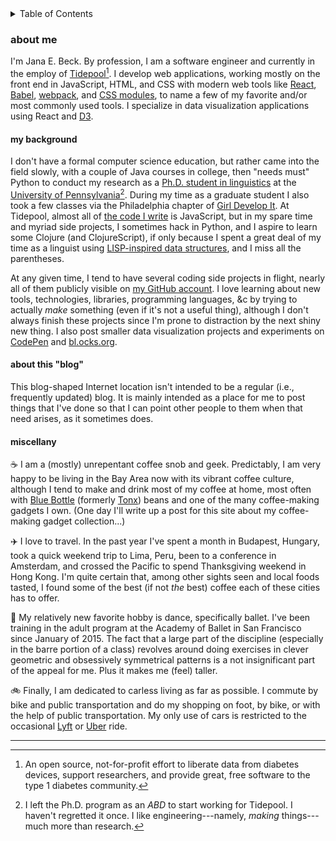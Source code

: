 <details>
  <summary>Table of Contents</summary>
  <ul>
    <li><a href="#my-background">my background</a></li>
    <li><a href="#about-this-blog">about this blog</a></li>
    <li><a href="#miscellany">miscellany</a></li>
  </ul>
</details>

### about me

I'm Jana E. Beck. By profession, I am a software engineer and currently in the employ of [Tidepool](http://tidepool.org/ 'Tidepool homepage')[^a]. I develop web applications, working mostly on the front end in JavaScript, HTML, and CSS with modern web tools like [React](https://facebook.github.io/react/ 'React'), [Babel](https://babeljs.io/ 'Babel'), [webpack](https://webpack.github.io/ 'webpack'), and [CSS modules](https://github.com/css-modules/css-modules#readme 'GitHub: CSS modules README'), to name a few of my favorite and/or most commonly used tools. I specialize in data visualization applications using React and [D3](https://d3js.org/ 'D3').

#### my background

I don't have a formal computer science education, but rather came into the field slowly, with a couple of Java courses in college, then "needs must" Python to conduct my research as a [Ph.D. student in linguistics](http://www.ling.upenn.edu/~janabeck/ 'My Academic Website') at the [University of Pennsylvania](http://www.ling.upenn.edu/ 'Penn Linguistics')[^b]. During my time as a graduate student I also took a few classes via the Philadelphia chapter of [Girl Develop It](http://www.meetup.com/Girl-Develop-It-Philadelphia/ 'Girl Develop It: Philadelphia'). At Tidepool, almost all of [the code I write](https://github.com/tidepool-org/viz 'GitHub: Tideline') is JavaScript, but in my spare time and myriad side projects, I sometimes hack in Python, and I aspire to learn some Clojure (and ClojureScript), if only because I spent a great deal of my time as a linguist using [LISP-inspired data structures](https://en.wikipedia.org/wiki/Treebank 'Wikipedia: Treebank'), and I miss all the parentheses.

At any given time, I tend to have several coding side projects in flight, nearly all of them publicly visible on [my GitHub account](https://github.com/jebeck "GitHub: jebeck"). I love learning about new tools, technologies, libraries, programming languages, &c by trying to actually *make* something (even if it's not a useful thing), although I don't always finish these projects since I'm prone to distraction by the next shiny new thing. I also post smaller data visualization projects and experiments on [CodePen](http://codepen.io/jebeck/ 'CodePen: jebeck') and [bl.ocks.org](http://bl.ocks.org/jebeck 'bl.ocks.org: jebeck').

#### about this "blog"

This blog-shaped Internet location isn't intended to be a regular (i.e., frequently updated) blog. It is mainly intended as a place for me to post things that I've done so that I can point other people to them when that need arises, as it sometimes does.

#### miscellany

☕️
I am a (mostly) unrepentant coffee snob and geek. Predictably, I am very happy to be living in the Bay Area now with its vibrant coffee culture, although I tend to make and drink most of my coffee at home, most often with [Blue Bottle](https://bluebottlecoffee.com/ 'Blue Bottle Coffee') (formerly [Tonx](https://bluebottlecoffee.com/frequency/joining-forces 'Blue Bottle blog: joining forces with Tonx')) beans and one of the many coffee-making gadgets I own. (One day I'll write up a post for this site about my coffee-making gadget collection...)

✈️
I love to travel. In the past year I've spent a month in Budapest, Hungary, took a quick weekend trip to Lima, Peru, been to a conference in Amsterdam, and crossed the Pacific to spend Thanksgiving weekend in Hong Kong. I'm quite certain that, among other sights seen and local foods tasted, I found some of the best (if not *the* best) coffee each of these cities has to offer.

💖
My relatively new favorite hobby is dance, specifically ballet. I've been training in the adult program at the Academy of Ballet in San Francisco since January of 2015. The fact that a large part of the discipline (especially in the barre portion of a class) revolves around doing exercises in clever geometric and obsessively symmetrical patterns is a not insignificant part of the appeal for me. Plus it makes me (feel) taller.

🚲
Finally, I am dedicated to carless living as far as possible. I commute by bike and public transportation and do my shopping on foot, by bike, or with the help of public transportation. My only use of cars is restricted to the occasional [Lyft](https://www.lyft.com/ 'Lyft') or [Uber](https://www.uber.com/ 'Uber') ride.

* * * * *

[^a]: An open source, not-for-profit effort to liberate data from diabetes devices, support researchers, and provide great, free software to the type 1 diabetes community.

[^b]: I left the Ph.D. program as an <dfn title="all but dissertation">ABD</dfn> to start working for Tidepool. I haven't regretted it once. I like engineering---namely, *making* things---much more than research.